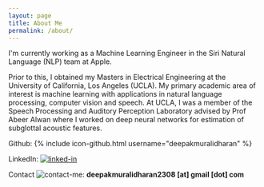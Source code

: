 ```yaml
---
layout: page
title: About Me
permalink: /about/
---
```


I'm currently working as a Machine Learning Engineer in the Siri Natural Language (NLP) team at Apple. 

Prior to this, I obtained my Masters in  Electrical Engineering at the University of California, Los Angeles (UCLA). My primary academic area of interest is machine learning with applications in natural language processing, computer vision and speech. At UCLA, I was a member of the Speech Processing and Auditory Perception Laboratory advised by Prof Abeer Alwan where I worked on deep neural networks for estimation of subglottal acoustic features.

Github:
{% include icon-github.html username="deepakmuralidharan" %}

LinkedIn: [![linked-in](http://www.pcc-cic.org.uk/sites/all/modules/contrib/socialmedia/icons/levelten/glossy/32x32/xlinkedin.png.pagespeed.ic.KvS4d3tu1L.png)](https://www.linkedin.com/in/muralidharandeepak)  

Contact ![contact-me](http://findicons.com/files/icons/1008/quiet/32/gmail.png):  **deepakmuralidharan2308 [at] gmail [dot] com**
